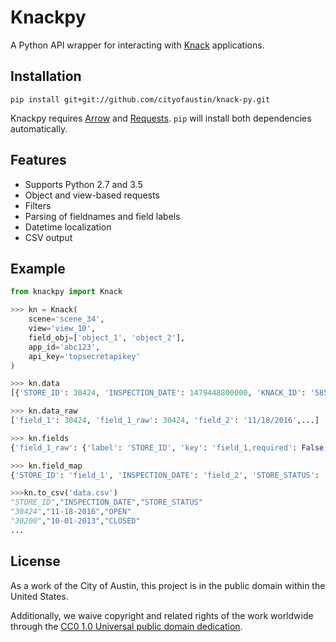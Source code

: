 # Knackpy 

A Python API wrapper for interacting with [Knack](http://knack.com) applications.

## Installation

```
pip install git+git://github.com/cityofaustin/knack-py.git
```

Knackpy requires [Arrow](http://arrow.readthedocs.io/en/latest/) and [Requests](http://docs.python-requests.org/en/master/). ```pip``` will install both dependencies automatically.

## Features
- Supports Python 2.7 and 3.5
- Object and view-based requests
- Filters
- Parsing of fieldnames and field labels
- Datetime localization
- CSV output

## Example

```python
from knackpy import Knack

>>> kn = Knack(
    scene='scene_34',
    view='view_10',
    field_obj=['object_1', 'object_2'],
    app_id='abc123',
    api_key='topsecretapikey'
)

>>> kn.data
[{'STORE_ID': 30424, 'INSPECTION_DATE': 1479448800000, 'KNACK_ID': '58598262bcb3437b51194040'},...]

>>> kn.data_raw
['field_1': 30424, 'field_1_raw': 30424, 'field_2': '11/18/2016',...]

>>> kn.fields
{'field_1_raw': {'label': 'STORE_ID', 'key': 'field_1,required': False, 'type': 'auto_increment'},...}

>>> kn.field_map
{'STORE_ID': 'field_1', 'INSPECTION_DATE': 'field_2', 'STORE_STATUS': 'field_3',...}

>>>kn.to_csv('data.csv')
"STORE_ID","INSPECTION_DATE","STORE_STATUS"
"30424","11-18-2016","OPEN"
"30200","10-01-2013","CLOSED"
...
```

## License

As a work of the City of Austin, this project is in the public domain within the United States.

Additionally, we waive copyright and related rights of the work worldwide through the [CC0 1.0 Universal public domain dedication](https://creativecommons.org/publicdomain/zero/1.0/).

